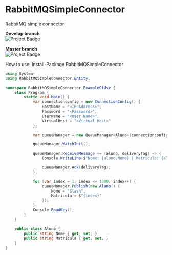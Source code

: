 # RabbitMQSimpleConnector
RabbitMQ simple connector

<strong>Develop branch</strong><br />
<img src="https://ci.appveyor.com/api/projects/status/github/alexandrebl/RabbitMQSimpleConnector?branch=develop&svg=true" alt="Project Badge" with="300">

<strong>Master branch</strong><br />
<img src="https://ci.appveyor.com/api/projects/status/github/alexandrebl/RabbitMQSimpleConnector?branch=master&svg=true" alt="Project Badge" with="300">

How to use:
Install-Package RabbitMQSimpleConnector

```cs
using System;
using RabbitMQSimpleConnector.Entity;

namespace RabbitMQSimpleConnector.ExampleOfUse {
    class Program {
        static void Main() {
            var connectionconfig = new ConnectionConfig() {
                HostName = "<IP Address>",
                Password = "<Password>",
                UserName = "<User Name>",
                VirtualHost = "<Virtual Host>"
            };

            var queueManager = new QueueManager<Aluno>(connectionconfig, "queueTest", 100);

            queueManager.WatchInit();

            queueManager.ReceiveMessage += (aluno, deliveryTag) => {
                Console.WriteLine($"Nome: {aluno.Nome} | Matricula: {aluno.Matricula} | DeliveryTag: {deliveryTag}");

                queueManager.Ack(deliveryTag);
            };

            for (var index = 1; index <= 1000; index++) {
                queueManager.Publish(new Aluno() {
                    Nome = "Slash",
                    Matricula = $"{index}"
                });
            }
            Console.ReadKey();
        }
    }

    public class Aluno {
        public string Nome { get; set; }
        public string Matricula { get; set; }
    }
}
```
